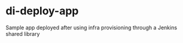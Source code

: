 # di-deploy-app
Sample app deployed after using infra provisioning through a Jenkins shared library
